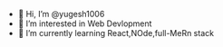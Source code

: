 - 👋 Hi, I’m @yugesh1006
- 👀 I’m interested in Web Devlopment
- 🌱 I’m currently learning React,NOde,full-MeRn stack

<!---
yugesh1006/yugesh1006 is a ✨ special ✨ repository because its `README.md` (this file) appears on your GitHub profile.
You can click the Preview link to take a look at your changes.
--->
